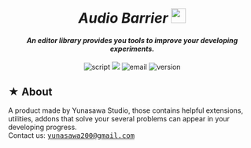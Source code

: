 <h1><div align="center"><i> Audio Barrier </i><img height="30px" position="" src="https://github.com/Yunasawa/YNL-Audio/assets/113672166/2bb91d4e-d811-472a-800c-e34a62a59ed7" alt="script"></div></h1>
<h4><div align="center"><i> An editor library provides you tools to improve your developing experiments. </i></div></h4>

<p align="center">
 <img src="https://img.shields.io/badge/Script-DOCUMENTATION-blue.svg" alt="script">
 <img src="https://img.shields.io/badge/Yunasawa No Library-Utilities-008F64">
 <img src="https://img.shields.io/badge/Author-Yunasawa Studio-purple.svg" alt="email">
 <img src="https://img.shields.io/badge/Version-2022.3-orange.svg" alt="version">
</p>

<h2> ★ About </h2>

A product made by Yunasawa Studio, those contains helpful extensions, utilities, addons that solve your several problems can appear in your developing progress. <br>
Contact us: <kbd> yunasawa200@gmail.com </kbd>
